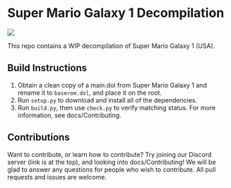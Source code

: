 # Super Mario Galaxy 1 Decompilation

<img src="https://img.shields.io/endpoint?url=https://raw.githubusercontent.com/shibbo/Petari/master/data/percent.json&style=flat" />

This repo contains a WIP decompilation of Super Mario Galaxy 1 (USA).

## Build Instructions

1. Obtain a clean copy of a main.dol from Super Mario Galaxy 1 and rename it to `baserom.dol`, and place it on the root.
2. Run `setup.py` to download and install all of the dependencies.
3. Run `build.py`, then use `check.py` to verify matching status. For more information, see docs/Contributing.

## Contributions

Want to contribute, or learn how to contribute? Try joining our Discord server (link is at the top), and looking into docs/Contributing! We will be glad to answer any questions for people who wish to contribute. All pull requests and issues are welcome.

